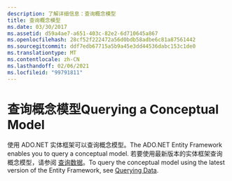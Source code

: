 ```yaml
---
description: 了解详细信息：查询概念模型
title: 查询概念模型
ms.date: 03/30/2017
ms.assetid: d59a4ae7-a651-403c-82e2-6d710645a867
ms.openlocfilehash: 28cf52f222472a56d0bdb58adbe6c81a87561442
ms.sourcegitcommit: ddf7edb67715a5b9a45e3dd44536dabc153c1de0
ms.translationtype: MT
ms.contentlocale: zh-CN
ms.lasthandoff: 02/06/2021
ms.locfileid: "99791811"
---
```

# <a name="querying-a-conceptual-model"></a><span data-ttu-id="ab14e-103">查询概念模型</span><span class="sxs-lookup"><span data-stu-id="ab14e-103">Querying a Conceptual Model</span></span>

<span data-ttu-id="ab14e-104">使用 ADO.NET 实体框架可以查询概念模型。</span><span class="sxs-lookup"><span data-stu-id="ab14e-104">The ADO.NET Entity Framework enables you to query a conceptual model.</span></span> <span data-ttu-id="ab14e-105">若要使用最新版本的实体框架查询概念模型，请参阅 [查询数据](/ef/ef6/querying/index)。</span><span class="sxs-lookup"><span data-stu-id="ab14e-105">To query the conceptual model using the latest version of the Entity Framework, see [Querying Data](/ef/ef6/querying/index).</span></span>
